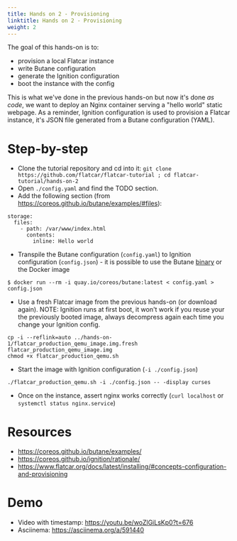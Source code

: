 ```yaml
---
title: Hands on 2 - Provisioning
linktitle: Hands on 2 - Provisioning
weight: 2
---
```


The goal of this hands-on is to:
* provision a local Flatcar instance
* write Butane configuration
* generate the Ignition configuration
* boot the instance with the config

This is what we've done in the previous hands-on but now it's done _as code_, we want to deploy an Nginx container serving a "hello world" static webpage. As a reminder, Ignition configuration is used to provision a Flatcar instance, it's JSON file generated from a Butane configuration (YAML).

# Step-by-step

* Clone the tutorial repository and cd into it: `git clone https://github.com/flatcar/flatcar-tutorial ; cd flatcar-tutorial/hands-on-2`
* Open `./config.yaml` and find the TODO section.
* Add the following section (from https://coreos.github.io/butane/examples/#files):
```
storage:
  files:
    - path: /var/www/index.html
      contents:
        inline: Hello world
```
* Transpile the Butane configuration (`config.yaml`) to Ignition configuration (`config.json`) - it is possible to use the Butane [binary](https://coreos.github.io/butane/getting-started/#standalone-binary) or the Docker image
```
$ docker run --rm -i quay.io/coreos/butane:latest < config.yaml > config.json
```
* Use a fresh Flatcar image from the previous hands-on (or download again). NOTE: Ignition runs at first boot, it won't work if you reuse your the previously booted image, always decompress again each time you change your Ignition config.
```
cp -i --reflink=auto ../hands-on-1/flatcar_production_qemu_image.img.fresh flatcar_production_qemu_image.img
chmod +x flatcar_production_qemu.sh
```
* Start the image with Ignition configuration (`-i ./config.json`)
```
./flatcar_production_qemu.sh -i ./config.json -- -display curses
```
* Once on the instance, assert nginx works correctly (`curl localhost` or `systemctl status nginx.service`)

# Resources

* https://coreos.github.io/butane/examples/
* https://coreos.github.io/ignition/rationale/
* https://www.flatcar.org/docs/latest/installing/#concepts-configuration-and-provisioning

# Demo

* Video with timestamp: https://youtu.be/woZlGiLsKp0?t=676
* Asciinema: https://asciinema.org/a/591440
